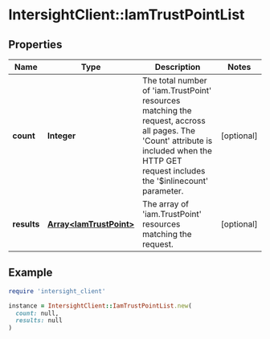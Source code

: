 # IntersightClient::IamTrustPointList

## Properties

| Name | Type | Description | Notes |
| ---- | ---- | ----------- | ----- |
| **count** | **Integer** | The total number of &#39;iam.TrustPoint&#39; resources matching the request, accross all pages. The &#39;Count&#39; attribute is included when the HTTP GET request includes the &#39;$inlinecount&#39; parameter. | [optional] |
| **results** | [**Array&lt;IamTrustPoint&gt;**](IamTrustPoint.md) | The array of &#39;iam.TrustPoint&#39; resources matching the request. | [optional] |

## Example

```ruby
require 'intersight_client'

instance = IntersightClient::IamTrustPointList.new(
  count: null,
  results: null
)
```


